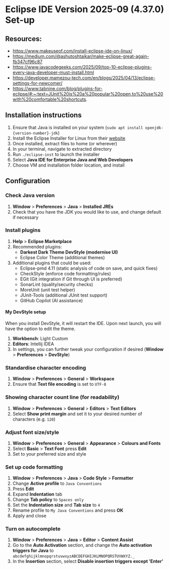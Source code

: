 # Eclipse IDE Version 2025-09 (4.37.0) Set-up

## Resources:
- https://www.makeuseof.com/install-eclipse-ide-on-linux/
- https://medium.com/@ashutoshtaikar/make-eclipse-great-again-fb347cf96c87
- https://www.javacodegeeks.com/2025/09/top-10-eclipse-plugins-every-java-developer-must-install.html
- https://developer.mamezou-tech.com/en/blogs/2025/04/13/eclipse-settings-for-newcomer/
- https://www.tabnine.com/blog/plugins-for-eclipse/#:~:text=JUnit%20is%20a%20popular%20open,to%20use%20with%20comfortable%20shortcuts.

## Installation instructions
1. Ensure that Java is installed on your system (`sudo apt install openjdk-{version-number}-jdk`)
2. Install the Eclipse Installer for Linux from their [website](https://www.eclipse.org/downloads/packages/)
3. Once installed, extract files to home (or wherever)
4. In your terminal, navigate to extracted directory
5. Run `./eclipse-inst` to launch the installer
6. Select **Java IDE for Enterprise Java and Web Developers**
7. Choose VM and installation folder location, and install

## Configuration

### Check Java version
1. **Window** > **Preferences** > **Java** > **Installed JREs**
2. Check that you have the JDK you would like to use, and change default if necessary

### Install plugins
1. **Help** > **Eclipse Marketplace**
2. Recommended plugins:
   - **Darkest Dark Theme DevStyle (modernise UI)**
   - Eclipse Color Theme (additional themes)
3. Additional plugins that could be used:
   - Eclipse-pmd 4.11 (static analysis of code on save, and quick fixes)
   - CheckStyle (enforce code formatting/rules)
   - EGit (Git integration if Git through UI is preferred)
   - SonarLint (quality/security checks)
   - MoreUnit (unit test helper)
   - JUnit-Tools (additional JUnit test support)
   - GitHub Copilot (AI assistance)

#### My DevStyle setup
When you install DevStyle, it will restart the IDE. Upon next launch, you will have the option to edit the theme.
1. **Workbench**: Light Custom
2. **Editors**: Intellij IDEA
3. In settings, you can further tweak your configuration if desired (**Window** > **Preferences** > **DevStyle**)

### Standardise character encoding
1. **Window** > **Preferences** > **General** > **Workspace**
2. Ensure that **Text file encoding** is set to `UTF-8`

### Showing character count line (for readability)
1. **Window** > **Preferences** > **General** > **Editors** > **Text Editors**
2. Select **Show print margin** and set it to your desired number of characters (e.g. `120`)

### Adjust font size/style
1. **Window** > **Preferences** > **General** > **Appearance** > **Colours and Fonts**
2. Select **Basic** > **Text Font** press **Edit**
3. Set to your preferred size and style

### Set up code formatting
1. **Window** > **Preferences** > **Java** > **Code Style** > **Formatter**
2. Change **Active profile** to `Java Conventions`
3. Press **Edit**
4. Expand **Indentation** tab
5. Change **Tab policy** to `Spaces only`
6. Set the **Indentation size** and **Tab size** to `4`
7. Rename profile to `My Java Conventions` and press **OK**
8. Apply and close

### Turn on autocomplete
1. **Window** > **Preferences** > **Java** > **Editor** > **Content Assist**
2. Go to the **Auto Activation** section, and change the **Auto activation triggers for Java** to `abcdefghijklmnopqrstuvwxyzABCDEFGHIJKLMNOPQRSTUVWXYZ._`
3. In the **Insertion** section, select **Disable insertion triggers except 'Enter'**